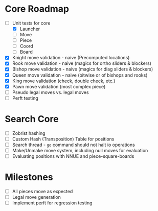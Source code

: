# Core Roadmap
- [ ] Unit tests for core
    - [x] Launcher
    - [ ] Move
    - [ ] Piece
    - [ ] Coord
    - [ ] Board
- [x] Knight move validation - naive (Precomputed locations)
- [x] Rook move validation - naive (magics for ortho sliders & blockers)
- [x] Bishop move validation - naive (magics for diag sliders & blockers)
- [x] Queen move validation - naive (bitwise or of bishops and rooks)
- [x] King move validation (check, double check, etc.)
- [x] Pawn move validation (most complex piece)
- [ ] Pseudo legal moves vs. legal moves
- [ ] Perft testing

# Search Core
- [ ] Zobrist hashing
- [ ] Custom Hash (Transposition) Table for positions
- [ ] Search thread - `go` command should not halt io operations
- [ ] Make/Unmake move system, including null moves for evaluation
- [ ] Evaluating positions with NNUE and piece-square-boards

# Milestones
- [ ] All pieces move as expected
- [ ] Legal move generation
- [ ] Implement perft for regression testing